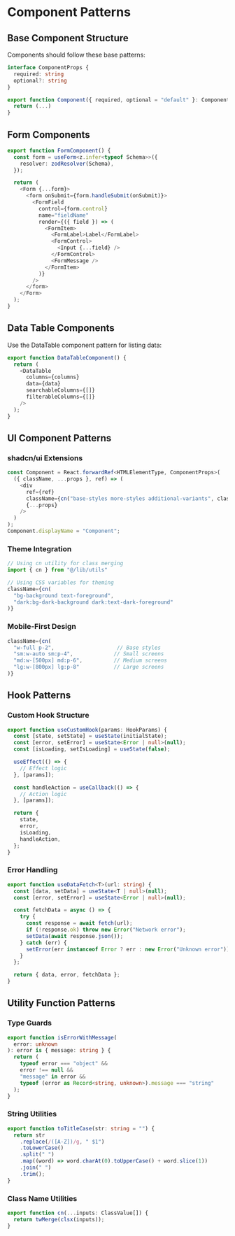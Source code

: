 # Component Patterns

## Base Component Structure

Components should follow these base patterns:

```typescript
interface ComponentProps {
  required: string
  optional?: string
}

export function Component({ required, optional = "default" }: ComponentProps) {
  return (...)
}
```

## Form Components

```typescript
export function FormComponent() {
  const form = useForm<z.infer<typeof Schema>>({
    resolver: zodResolver(Schema),
  });

  return (
    <Form {...form}>
      <form onSubmit={form.handleSubmit(onSubmit)}>
        <FormField
          control={form.control}
          name="fieldName"
          render={({ field }) => (
            <FormItem>
              <FormLabel>Label</FormLabel>
              <FormControl>
                <Input {...field} />
              </FormControl>
              <FormMessage />
            </FormItem>
          )}
        />
      </form>
    </Form>
  );
}
```

## Data Table Components

Use the DataTable component pattern for listing data:

```typescript
export function DataTableComponent() {
  return (
    <DataTable
      columns={columns}
      data={data}
      searchableColumns={[]}
      filterableColumns={[]}
    />
  );
}
```

## UI Component Patterns

### shadcn/ui Extensions

```typescript
const Component = React.forwardRef<HTMLElementType, ComponentProps>(
  ({ className, ...props }, ref) => (
    <div
      ref={ref}
      className={cn("base-styles more-styles additional-variants", className)}
      {...props}
    />
  )
);
Component.displayName = "Component";
```

### Theme Integration

```typescript
// Using cn utility for class merging
import { cn } from "@/lib/utils"

// Using CSS variables for theming
className={cn(
  "bg-background text-foreground",
  "dark:bg-dark-background dark:text-dark-foreground"
)}
```

### Mobile-First Design

```typescript
className={cn(
  "w-full p-2",                    // Base styles
  "sm:w-auto sm:p-4",             // Small screens
  "md:w-[500px] md:p-6",          // Medium screens
  "lg:w-[800px] lg:p-8"           // Large screens
)}
```

## Hook Patterns

### Custom Hook Structure

```typescript
export function useCustomHook(params: HookParams) {
  const [state, setState] = useState(initialState);
  const [error, setError] = useState<Error | null>(null);
  const [isLoading, setIsLoading] = useState(false);

  useEffect(() => {
    // Effect logic
  }, [params]);

  const handleAction = useCallback(() => {
    // Action logic
  }, [params]);

  return {
    state,
    error,
    isLoading,
    handleAction,
  };
}
```

### Error Handling

```typescript
export function useDataFetch<T>(url: string) {
  const [data, setData] = useState<T | null>(null);
  const [error, setError] = useState<Error | null>(null);

  const fetchData = async () => {
    try {
      const response = await fetch(url);
      if (!response.ok) throw new Error("Network error");
      setData(await response.json());
    } catch (err) {
      setError(err instanceof Error ? err : new Error("Unknown error"));
    }
  };

  return { data, error, fetchData };
}
```

## Utility Function Patterns

### Type Guards

```typescript
export function isErrorWithMessage(
  error: unknown
): error is { message: string } {
  return (
    typeof error === "object" &&
    error !== null &&
    "message" in error &&
    typeof (error as Record<string, unknown>).message === "string"
  );
}
```

### String Utilities

```typescript
export function toTitleCase(str: string = "") {
  return str
    .replace(/([A-Z])/g, " $1")
    .toLowerCase()
    .split(" ")
    .map((word) => word.charAt(0).toUpperCase() + word.slice(1))
    .join(" ")
    .trim();
}
```

### Class Name Utilities

```typescript
export function cn(...inputs: ClassValue[]) {
  return twMerge(clsx(inputs));
}
```
